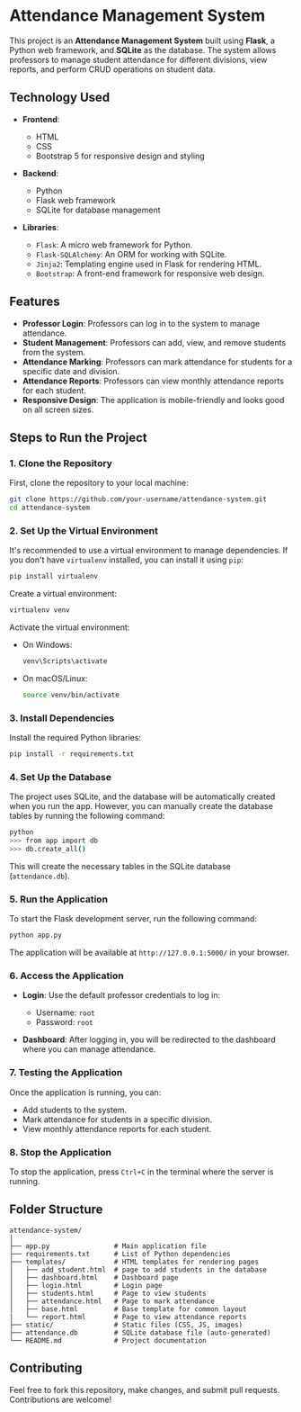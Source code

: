 # Attendance Management System

This project is an **Attendance Management System** built using **Flask**, a Python web framework, and **SQLite** as the database. The system allows professors to manage student attendance for different divisions, view reports, and perform CRUD operations on student data.

## Technology Used

- **Frontend**:
  - HTML
  - CSS
  - Bootstrap 5 for responsive design and styling

- **Backend**:
  - Python
  - Flask web framework
  - SQLite for database management

- **Libraries**:
  - `Flask`: A micro web framework for Python.
  - `Flask-SQLAlchemy`: An ORM for working with SQLite.
  - `Jinja2`: Templating engine used in Flask for rendering HTML.
  - `Bootstrap`: A front-end framework for responsive web design.

## Features

- **Professor Login**: Professors can log in to the system to manage attendance.
- **Student Management**: Professors can add, view, and remove students from the system.
- **Attendance Marking**: Professors can mark attendance for students for a specific date and division.
- **Attendance Reports**: Professors can view monthly attendance reports for each student.
- **Responsive Design**: The application is mobile-friendly and looks good on all screen sizes.

## Steps to Run the Project

### 1. Clone the Repository

First, clone the repository to your local machine:

```bash
git clone https://github.com/your-username/attendance-system.git
cd attendance-system
```

### 2. Set Up the Virtual Environment

It's recommended to use a virtual environment to manage dependencies. If you don't have `virtualenv` installed, you can install it using `pip`:

```bash
pip install virtualenv
```

Create a virtual environment:

```bash
virtualenv venv
```

Activate the virtual environment:

- On Windows:

  ```bash
  venv\Scripts\activate
  ```

- On macOS/Linux:

  ```bash
  source venv/bin/activate
  ```

### 3. Install Dependencies

Install the required Python libraries:

```bash
pip install -r requirements.txt
```

### 4. Set Up the Database

The project uses SQLite, and the database will be automatically created when you run the app. However, you can manually create the database tables by running the following command:

```bash
python
>>> from app import db
>>> db.create_all()
```

This will create the necessary tables in the SQLite database (`attendance.db`).

### 5. Run the Application

To start the Flask development server, run the following command:

```bash
python app.py
```

The application will be available at `http://127.0.0.1:5000/` in your browser.

### 6. Access the Application

- **Login**: Use the default professor credentials to log in:
  - Username: `root`
  - Password: `root`

- **Dashboard**: After logging in, you will be redirected to the dashboard where you can manage attendance.

### 7. Testing the Application

Once the application is running, you can:

- Add students to the system.
- Mark attendance for students in a specific division.
- View monthly attendance reports for each student.

### 8. Stop the Application

To stop the application, press `Ctrl+C` in the terminal where the server is running.

## Folder Structure

```
attendance-system/
│
├── app.py                # Main application file
├── requirements.txt      # List of Python dependencies
├── templates/            # HTML templates for rendering pages
│   ├── add_student.html  # page to add students in the database
│   ├── dashboard.html    # Dashboard page
│   ├── login.html        # Login page
│   ├── students.html     # Page to view students
│   ├── attendance.html   # Page to mark attendance
│   ├── base.html         # Base template for common layout
|   └── report.html       # Page to view attendance reports
├── static/               # Static files (CSS, JS, images)
├── attendance.db         # SQLite database file (auto-generated)
└── README.md             # Project documentation
```

## Contributing

Feel free to fork this repository, make changes, and submit pull requests. Contributions are welcome!
